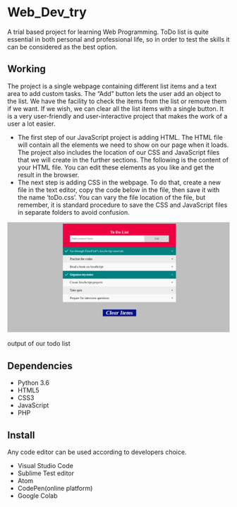 # Web_Dev_try

A trial based project for learning Web Programming. ToDo list is quite essential in both personal and professional life, so in order to test the skills it can be considered as the best option.

## Working

The project is a single webpage containing different list items and a text area to add custom tasks. The “Add” button lets the user add an object to the list. We have the facility to check the items from the list or remove them if we want. If we wish, we can clear all the list items with a single button. It is a very user-friendly and user-interactive project that makes the work of a user a lot easier.

- The first step of our JavaScript project is adding HTML. The HTML file will contain all the elements we need to show on our page when it loads. The project also includes the location of our CSS and JavaScript files that we will create in the further sections. The following is the content of your HTML file. You can edit these elements as you like and get the result in the browser.
- The next step is adding CSS in the webpage. To do that, create a new file in the text editor, copy the code below in the file, then save it with the name ‘toDo.css’. You can vary the file location of the file, but remember, it is standard procedure to save the CSS and JavaScript files in separate folders to avoid confusion.


![Output Diagram](outputScreen.png)

output of our todo list

## Dependencies

- Python 3.6
- HTML5
- CSS3
- JavaScript
- PHP

## Install
Any code editor can be used according to developers choice.
- Visual Studio Code
- Sublime Test editor
- Atom
- CodePen(online platform)
- Google Colab
